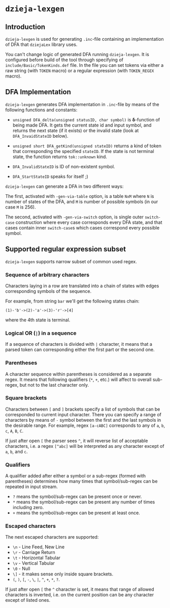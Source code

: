 # `dzieja-lexgen`

## Introduction

`dzieja-lexgen` is used for generating `.inc`-file containing an implementation
of DFA that `dziejaLex` library uses.

You can't change logic of generated DFA running `dzieja-lexgen`. It is
configured before build of the tool through specifying of
`include/Basic/TokenKinds.def` file. In the file you can set tokens via either a
raw string (with `TOKEN` macro) or a regular expression (with `TOKEN_REGEX`
macro).

## DFA Implementation

`dzieja-lexgen` generates DFA implementation in `.inc`-file by means of the
following functions and constants:

- `unsigned DFA_delta(unsigned statusID, char symbol)` is __δ__-function of
  being made DFA. It gets the current state id and input symbol, and returns the
  next state (if it exists) or the invalid state (look at `DFA_InvaidStateID`
  below).

- `unsigned short DFA_getKind(unsigned stateID)` returns a kind of token that
  corresponding the specified `stateID`. If the state is not terminal state, the
  function returns `tok::unknown` kind.

- `DFA_InvalidStateID` is ID of non-existent symbol.

- `DFA_StartStateID` speaks for itself ;)

`dzieja-lexgen` can generate a DFA in two different ways:

The first, activated with `-gen-via-table` option, is a table `NxM` where `N` is
number of states of the DFA, and `M` is number of possible symbols (in our case
`M` is 256).

The second, activated with `-gen-via-switch` option, is single outer
`switch-case` construction where every case corresponds every DFA state, and
that cases contain inner `switch-case`s which cases correspond every possible
symbol.

## Supported regular expression subset

`dzieja-lexgen` supports narrow subset of common used regex.

### Sequence of arbitrary characters

Characters laying in a row are translated into a chain of states with edges
corresponding symbols of the sequence.

For example, from string `bar` we'll get the following states chain:

    (1)-'b'->(2)-'a'->(3)-'r'->[4]

where the 4th state is terminal.

### Logical OR (`|`) in a sequence

If a sequence of characters is divided with `|` character, it means that a
parsed token can corresponding either the first part or the second one.

### Parentheses

A character sequence within parentheses is considered as a separate regex. It
means that following qualifiers (`*`, `+`, etc.) will affect to overall
sub-regex, but not to the last character only.

### Square brackets

Characters between `[` and `]` brackets specify a list of symbols that can be
corresponded to current input character. There you can specify a range of
characters by means of `-` symbol between the first and the last symbols in the
desirable range. For example, regex `[a-cABC]` corresponds to any of `a`, `b`,
`c`, `A`, `B`, `C`.

If just after open `[` the parser sees `^`, it will reverse list of acceptable
characters, i.e. a regex `[^abc]` will be interpreted as any character except of
`a`, `b`, and `c`.

### Qualifiers

A qualifier added after either a symbol or a sub-regex (formed with parentheses)
determines how many times that symbol/sub-regex can be repeated in input stream.

- `?` means the symbol/sub-regex can be present once or never.
- `*` means the symbol/sub-regex can be present any number of times including
  zero.
- `+` means the symbol/sub-regex can be present at least once.

### Escaped characters

The next escaped characters are supported:

- `\n` - Line Feed, New Line
- `\r` - Carriage Return
- `\t` - Horizontal Tabular
- `\v` - Vertical Tabular
- `\0` - Null
- `\]` - it makes sense only inside square brackets.
- `(`, `)`, `[`, `-`, `\`, `|`, `^`, `+`, `*`, `?`.

If just after open `[` the `^` character is set, it means that range of allowed
characters is inverted, i.e. on the current position can be any character except
of listed ones.
